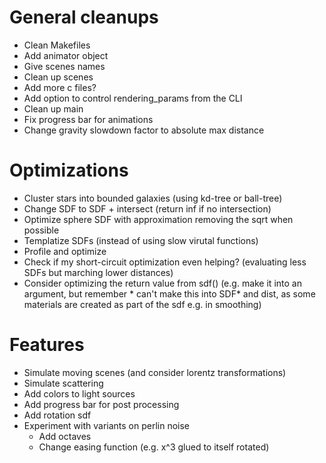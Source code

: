 # General cleanups
* Clean Makefiles
* Add animator object
* Give scenes names
* Clean up scenes
* Add more c files?
* Add option to control rendering_params from the CLI
* Clean up main
* Fix progress bar for animations
* Change gravity slowdown factor to absolute max distance

# Optimizations
* Cluster stars into bounded galaxies (using kd-tree or ball-tree)
* Change SDF to SDF + intersect (return inf if no intersection)
* Optimize sphere SDF with approximation removing the sqrt when possible
* Templatize SDFs (instead of using slow virutal functions)
* Profile and optimize
* Check if my short-circuit optimization even helping? (evaluating less SDFs but marching lower distances)
* Consider optimizing the return value from sdf() (e.g. make it into an argument, but remember * can't make this into SDF* and dist, as some materials are created as part of the sdf e.g. in smoothing)

# Features
* Simulate moving scenes (and consider lorentz transformations)
* Simulate scattering
* Add colors to light sources
* Add progress bar for post processing
* Add rotation sdf
* Experiment with variants on perlin noise
    * Add octaves
    * Change easing function (e.g. x^3 glued to itself rotated)
